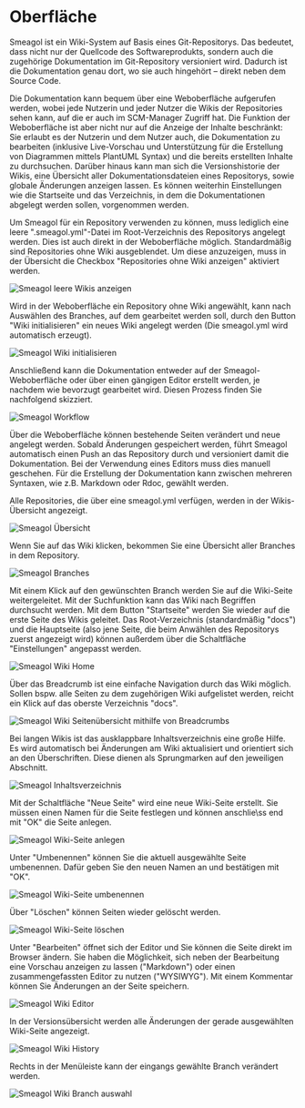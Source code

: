 # Oberfläche

Smeagol ist ein Wiki-System auf Basis eines Git-Repositorys. Das bedeutet, dass nicht nur der Quellcode des Softwareprodukts, sondern auch die zugehörige Dokumentation im Git-Repository versioniert wird. Dadurch ist die Dokumentation genau dort, wo sie auch hingehört – direkt neben dem Source Code.  

Die Dokumentation kann bequem über eine Weboberfläche aufgerufen werden, wobei jede Nutzerin und jeder Nutzer die Wikis der Repositories sehen kann, auf die er auch im SCM-Manager Zugriff hat. Die Funktion der Weboberfläche ist aber nicht nur auf die Anzeige der Inhalte beschränkt: Sie erlaubt es der Nutzerin und dem Nutzer auch, die Dokumentation zu bearbeiten (inklusive Live-Vorschau und Unterstützung für die Erstellung von Diagrammen mittels PlantUML Syntax) und die bereits erstellten Inhalte zu durchsuchen. Darüber hinaus kann man sich die Versionshistorie der Wikis, eine Übersicht aller Dokumentationsdateien eines Repositorys, sowie globale Änderungen anzeigen lassen. Es können weiterhin Einstellungen wie die Startseite und das Verzeichnis, in dem die Dokumentationen abgelegt werden sollen, vorgenommen werden.

Um Smeagol für ein Repository verwenden zu können, muss lediglich eine leere 
".smeagol.yml"-Datei im Root-Verzeichnis des Repositorys angelegt werden. Dies ist auch direkt in der Weboberfläche möglich. Standardmäßig sind Repositories ohne Wiki ausgeblendet. Um diese anzuzeigen, muss in der Übersicht die Checkbox "Repositories ohne Wiki anzeigen" aktiviert werden.

![Smeagol leere Wikis anzeigen](figures/smeagol/SmeagolShowEmptyRepos_DE.png)

Wird in der Weboberfläche ein Repository ohne Wiki angewählt, kann nach Auswählen des Branches, auf dem gearbeitet werden soll, durch den Button "Wiki initialisieren" ein neues Wiki angelegt werden (Die smeagol.yml wird automatisch erzeugt).

![Smeagol Wiki initialisieren](figures/smeagol/SmeagolInitRepo_DE.png)

Anschlie&szlig;end kann die Dokumentation entweder auf der Smeagol-Weboberfläche oder über einen gängigen Editor erstellt werden, je nachdem wie bevorzugt gearbeitet wird. Diesen Prozess finden Sie nachfolgend skizziert.

![Smeagol Workflow](figures/smeagol/SmeagolWorkflow.png)

Über die Weboberfläche können bestehende Seiten verändert und neue angelegt werden. Sobald Änderungen gespeichert werden, führt Smeagol automatisch einen Push an das Repository durch und versioniert damit die Dokumentation. Bei der Verwendung eines Editors muss dies manuell geschehen. Für die Erstellung der Dokumentation kann zwischen mehreren Syntaxen, wie z.B. Markdown oder Rdoc, gewählt werden.

Alle Repositories, die über eine smeagol.yml verfügen, werden in der Wikis-Übersicht angezeigt.

![Smeagol Übersicht](figures/smeagol/SmeagolOverview_DE.png)

Wenn Sie auf das Wiki klicken, bekommen Sie eine Übersicht aller Branches in dem Repository.

![Smeagol Branches](figures/smeagol/SmeagolBranches_DE.png)

Mit einem Klick auf den gewünschten Branch werden Sie auf die Wiki-Seite weitergeleitet.
Mit der Suchfunktion kann das Wiki nach Begriffen durchsucht werden. Mit dem Button "Startseite" werden Sie wieder auf die erste Seite des Wikis geleitet.
Das Root-Verzeichnis (standardmäßig "docs") und die Hauptseite (also jene Seite, die beim Anwählen des Repositorys zuerst angezeigt wird) können außerdem über die Schaltfläche
"Einstellungen" angepasst werden.

![Smeagol Wiki Home](figures/smeagol/SmeagolWiki_DE.png)

Über das Breadcrumb ist eine einfache Navigation durch das Wiki möglich. Sollen bspw. alle Seiten zu dem zugehörigen Wiki aufgelistet werden, reicht ein Klick auf das oberste Verzeichnis "docs".

![Smeagol Wiki Seitenübersicht mithilfe von Breadcrumbs](figures/smeagol/SmeagolBreadcrumb_DE.png)

Bei langen Wikis ist das ausklappbare Inhaltsverzeichnis eine große Hilfe. Es wird automatisch bei Änderungen am Wiki aktualisiert und orientiert sich an den Überschriften. Diese dienen als Sprungmarken auf den jeweiligen Abschnitt.

![Smeagol Inhaltsverzeichnis](figures/smeagol/SmeagolTableOfContents_DE.png)

Mit der Schaltfläche "Neue Seite" wird eine neue Wiki-Seite erstellt. Sie müssen einen Namen für die Seite festlegen und können anschlie\ss end mit "OK" die Seite anlegen.

![Smeagol Wiki-Seite anlegen](figures/smeagol/SmeagolWikiNewPage_DE.png)

Unter "Umbenennen" können Sie die aktuell ausgewählte Seite umbenennen. Dafür geben Sie den neuen Namen an und bestätigen mit "OK".

![Smeagol Wiki-Seite umbenennen](figures/smeagol/SmeagolWikiRenamePage_DE.png)

Über "Löschen" können Seiten wieder gelöscht werden.

![Smeagol Wiki-Seite löschen](figures/smeagol/SmeagolWikiDeletePage_DE.png)

Unter "Bearbeiten" öffnet sich der Editor und Sie können die Seite direkt im Browser ändern. Sie haben die Möglichkeit, sich neben der Bearbeitung eine Vorschau anzeigen zu lassen ("Markdown") oder einen zusammengefassten Editor zu nutzen ("WYSIWYG"). Mit einem Kommentar können Sie Änderungen an der Seite speichern.

![Smeagol Wiki Editor](figures/smeagol/SmeagolEditor_DE.png)

In der Versionsübersicht werden alle Änderungen der gerade ausgewählten Wiki-Seite angezeigt.

![Smeagol Wiki History](figures/smeagol/SmeagolHistory_DE.png)

Rechts in der Menüleiste kann der eingangs gewählte Branch verändert werden.

![Smeagol Wiki Branch auswahl](figures/smeagol/SmeagolBranchDropdown_DE.png)

